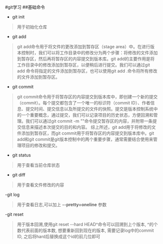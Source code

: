 #git学习
##基础命令
- git init
> 用于初始化仓库

- git add
> git add命令用于将文件的更改添加到暂存区（stage area）中。在进行版本控制时，我们可以将工作目录中的修改分为两个步骤：将修改的文件添加到暂存区，然后再将暂存区的内容提交到版本库。git add的主要作用是将工作目录中的修改添加到暂存区，以便稍后进行提交。我们可以通过git add <file>命令将指定的文件添加到暂存区，也可以使用git add .命令将所有修改的文件添加到暂存区。

- git commit
> git commit命令用于将暂存区的内容提交到版本库中，即创建一个新的提交（commit）。每个提交都包含了一个唯一的标识符（commit ID）、作者信息、提交时间、提交信息以及所提交的文件的快照。提交是版本控制系统中的一个重要概念，通过提交，我们可以记录项目的历史状态，方便回溯和管理。我们可以通过git commit -m "<message>"命令提交暂存区的内容，并附带一条提交信息来描述本次提交的目的和内容。
综上所述，git add用于将修改的文件添加到暂存区，而git commit用于将暂存区的内容提交到版本库中。git add和git commit是git版本控制中的两个重要步骤，通常需要结合使用来管理项目的修改和提交。

- git status
> 用于查看当前仓库状态

- git diff
> 用于查看文件修改的内容

-git log
> 用于查看日志,可以加上 **--pretty=oneline** 参数

-git reset
> 用于版本回溯,使用git reset --hard HEAD^命令可以回溯到上个版本,
> ^的个数代表前面的版本数, 想要重新回到现在的版本, 需要记录log中的commit ID, 之后将hard后替换成这个id的前几位即可

